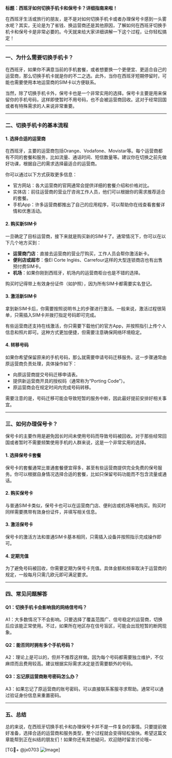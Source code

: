 **标题：西班牙如何切换手机卡和保号卡？详细指南来啦！**

在西班牙生活或旅行的朋友，是不是对如何切换手机卡或者办理保号卡感到一头雾水呢？其实，无论是为了省钱、换运营商还是其他原因，了解如何在西班牙切换手机卡和保号卡是非常必要的。今天就来给大家详细讲解一下这个过程，让你轻松搞定！

---

### 一、为什么需要切换手机卡？

在西班牙，如果你不满意当前的手机套餐，或者想要换一个更便宜、更适合自己的运营商，那么切换手机卡就是你的不二之选。此外，当你在西班牙短期停留时，可能也需要使用本地运营商的SIM卡以方便联系。

当然，除了切换手机卡外，保号卡也是一个非常实用的选择。保号卡主要是用来保留你的手机号码，这样即使暂时不用号码，也不会被运营商回收。这对于经常回国或者有特殊需求的人来说非常重要。

---

### 二、切换手机卡的基本流程

#### 1. **选择合适的运营商**
在西班牙，主要的运营商包括Orange、Vodafone、Movistar等。每个运营商都有不同的套餐和服务，比如流量、通话时间、短信数量等。建议你在切换之前先做好功课，根据自己的需求选择最适合的运营商。

你可以通过以下方式获取更多信息：
- 官方网站：各大运营商的官网通常会提供详细的套餐介绍和价格对比。
- 实体店：前往运营商的营业厅咨询工作人员，他们可以根据你的需求推荐适合的套餐。
- 手机App：许多运营商都推出了自己的应用程序，可以帮助你在线查看套餐详情和优惠活动。

#### 2. **购买新SIM卡**
一旦确定了目标运营商，接下来就是购买新的SIM卡了。通常情况下，你可以在以下几个地方买到：
- **运营商门店**：直接去运营商的营业厅购买，工作人员会帮你激活新卡。
- **便利店或超市**：像El Corte Inglés、Carrefour这样的大型连锁商店也有出售预付费SIM卡。
- **机场**：如果你刚到西班牙，机场内的运营商柜台也是不错的选择。

购买时记得带上有效身份证件（如护照），因为所有SIM卡都需要实名登记。

#### 3. **激活新SIM卡**
拿到新SIM卡后，你需要按照说明书上的步骤进行激活。一般来说，激活过程很简单，只需插入SIM卡并拨打指定号码即可完成。

有些运营商还支持在线激活，你只需要下载他们的官方App，并按照指引上传个人信息和照片即可。这种方式更加便捷，但需要注意确保网络环境稳定。

#### 4. **转移号码**
如果你希望保留原来的手机号码，那么就需要申请号码迁移服务。这一步骤通常由原运营商负责处理，具体操作如下：
- 向原运营商提交号码迁移申请表。
- 提供新运营商开具的授权码（通常称为“Porting Code”）。
- 原运营商会在规定时间内完成号码转移。

需要注意的是，号码迁移可能会导致短暂的服务中断，因此最好提前安排好相关事宜。

---

### 三、如何办理保号卡？

保号卡的主要作用是避免因长时间未使用号码而导致号码被回收。对于那些经常回国或者暂时不需要频繁使用手机的人群来说，这是一个非常实用的选择。

#### 1. **选择保号卡套餐**
保号卡的套餐通常比普通套餐便宜得多，甚至有些运营商提供完全免费的保号服务。你可以根据自身情况选择合适的套餐，比如只保留号码功能而不包含流量或通话。

#### 2. **购买保号卡**
与普通SIM卡类似，保号卡也可以在运营商门店、便利店或机场等地购买。购买时同样需要携带有效身份证件，并填写相关信息。

#### 3. **激活保号卡**
保号卡的激活方法和普通SIM卡基本相同，只需插入设备并按照指示完成操作即可。

#### 4. **定期充值**
为了避免号码被回收，你需要定期为保号卡充值。具体金额和频率取决于运营商的规定，一般每月只需几欧元即可满足要求。

---

### 四、常见问题解答

#### Q1：切换手机卡会影响我的网络信号吗？
A1：大多数情况下不会影响。只要选择了覆盖范围广、信号稳定的运营商，切换后应该能正常使用。不过，如果所在地区存在信号盲区，可能会出现短暂的断网现象。

#### Q2：能否同时拥有多个手机号码？
A2：理论上是可以的，但并不推荐这样做。因为每个号码都需要独立维护，不仅麻烦而且费用较高。建议根据实际需求决定是否需要额外的号码。

#### Q3：忘记原运营商账号密码怎么办？
A3：如果忘记了原运营商的账号密码，可以直接联系客服寻求帮助。通常可以通过验证身份信息来重置密码。

---

### 五、总结

总的来说，在西班牙切换手机卡和办理保号卡并不是一件复杂的事情。只要提前做好准备，选择合适的运营商和服务类型，整个过程就会变得轻松愉快。希望这篇文章能帮到正在纠结的朋友们！如果你还有其他疑问，欢迎随时留言讨论哦~

[TG💪+ @jx0703 ![Image](https://github.com/user-attachments/assets/dbca1d08-cadb-493c-b0ec-ad6f7a83f270)]
